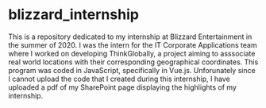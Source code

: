 # blizzard_internship
This is a repository dedicated to my internship at Blizzard Entertainment in the summer of 2020. I was the intern for the IT Corporate Applications team where I worked on developing ThinkGlobally, a project aiming to asssociate real world locations with their corresponding geographical coordinates. This program was coded in JavaScript, specifically in Vue.js. Unforunately since I cannot upload the code that I created during this internship, I have uploaded a pdf of my SharePoint page displaying the highlights of my internship. 
